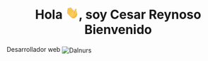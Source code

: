 <h1 align="center">Hola <img src="https://raw.githubusercontent.com/ABSphreak/ABSphreak/master/gifs/Hi.gif" width="30px">, soy Cesar Reynoso Bienvenido</h1>
<p align="center>
  <strong align="center">Desarrollador web </strong>
  <img align="center" src="https://komarev.com/ghpvc/?username=Dalnurs" alt="Dalnurs"/>
</p>
